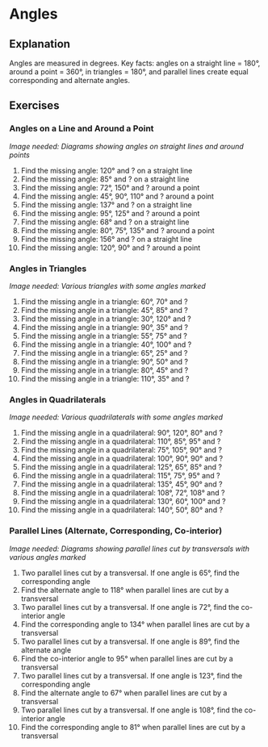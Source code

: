 # Angles

## Explanation
Angles are measured in degrees. Key facts: angles on a straight line = 180°, around a point = 360°, in triangles = 180°, and parallel lines create equal corresponding and alternate angles.

## Exercises

### Angles on a Line and Around a Point
*Image needed: Diagrams showing angles on straight lines and around points*
1. Find the missing angle: 120° and ? on a straight line
2. Find the missing angle: 85° and ? on a straight line
3. Find the missing angle: 72°, 150° and ? around a point
4. Find the missing angle: 45°, 90°, 110° and ? around a point
5. Find the missing angle: 137° and ? on a straight line
6. Find the missing angle: 95°, 125° and ? around a point
7. Find the missing angle: 68° and ? on a straight line
8. Find the missing angle: 80°, 75°, 135° and ? around a point
9. Find the missing angle: 156° and ? on a straight line
10. Find the missing angle: 120°, 90° and ? around a point

### Angles in Triangles
*Image needed: Various triangles with some angles marked*
1. Find the missing angle in a triangle: 60°, 70° and ?
2. Find the missing angle in a triangle: 45°, 85° and ?
3. Find the missing angle in a triangle: 30°, 120° and ?
4. Find the missing angle in a triangle: 90°, 35° and ?
5. Find the missing angle in a triangle: 55°, 75° and ?
6. Find the missing angle in a triangle: 40°, 100° and ?
7. Find the missing angle in a triangle: 65°, 25° and ?
8. Find the missing angle in a triangle: 90°, 50° and ?
9. Find the missing angle in a triangle: 80°, 45° and ?
10. Find the missing angle in a triangle: 110°, 35° and ?

### Angles in Quadrilaterals
*Image needed: Various quadrilaterals with some angles marked*
1. Find the missing angle in a quadrilateral: 90°, 120°, 80° and ?
2. Find the missing angle in a quadrilateral: 110°, 85°, 95° and ?
3. Find the missing angle in a quadrilateral: 75°, 105°, 90° and ?
4. Find the missing angle in a quadrilateral: 100°, 90°, 90° and ?
5. Find the missing angle in a quadrilateral: 125°, 65°, 85° and ?
6. Find the missing angle in a quadrilateral: 115°, 75°, 95° and ?
7. Find the missing angle in a quadrilateral: 135°, 45°, 90° and ?
8. Find the missing angle in a quadrilateral: 108°, 72°, 108° and ?
9. Find the missing angle in a quadrilateral: 130°, 60°, 100° and ?
10. Find the missing angle in a quadrilateral: 140°, 50°, 80° and ?

### Parallel Lines (Alternate, Corresponding, Co-interior)
*Image needed: Diagrams showing parallel lines cut by transversals with various angles marked*
1. Two parallel lines cut by a transversal. If one angle is 65°, find the corresponding angle
2. Find the alternate angle to 118° when parallel lines are cut by a transversal
3. Two parallel lines cut by a transversal. If one angle is 72°, find the co-interior angle
4. Find the corresponding angle to 134° when parallel lines are cut by a transversal
5. Two parallel lines cut by a transversal. If one angle is 89°, find the alternate angle
6. Find the co-interior angle to 95° when parallel lines are cut by a transversal
7. Two parallel lines cut by a transversal. If one angle is 123°, find the corresponding angle
8. Find the alternate angle to 67° when parallel lines are cut by a transversal
9. Two parallel lines cut by a transversal. If one angle is 108°, find the co-interior angle
10. Find the corresponding angle to 81° when parallel lines are cut by a transversal